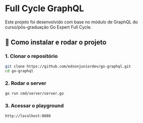 # Full Cycle GraphQL

Este projeto foi desenvolvido com base no módulo de GraphQL do curso/pós-graduação Go Expert Full Cycle.

## 🚧 Como instalar e rodar o projeto

### 1. Clonar o repositório

```bash
git clone https://github.com/edsonjuniordev/go-graphql.git
cd go-graphql
```

### 2. Rodar o server

```bash
go run cmd/server/server.go
```

### 3. Acessar o playground

```bash
http://localhost:8080
```
